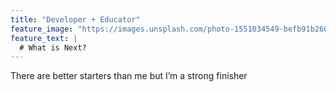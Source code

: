 ```yaml
---
title: "Developer + Educator"
feature_image: "https://images.unsplash.com/photo-1551034549-befb91b260e0?ixid=MnwxMjA3fDB8MHxwaG90by1wYWdlfHx8fGVufDB8fHx8&ixlib=rb-1.2.1&auto=format&fit=crop&w=634&q=80"
feature_text: |
  # What is Next?
---
```


There are better starters than me but I’m a strong finisher
